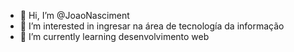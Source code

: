 - 👋 Hi, I’m @JoaoNasciment
- 👀 I’m interested in ingresar na área de tecnología da informação
- 🌱 I’m currently learning desenvolvimento web


<!---
JoaoNasciment/JoaoNasciment is a ✨ special ✨ repository because its `README.md` (this file) appears on your GitHub profile.
You can click the Preview link to take a look at your changes.
--->
